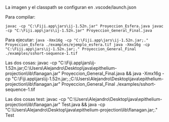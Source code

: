 La imagen y el classpath se configuran en .vscode/launch.json

Para compilar:

`
javac -cp "C:\Fiji.app\jars\ij-1.52n.jar" Proyeccion_Esfera.java
javac -cp "C:\Fiji.app\jars\ij-1.52n.jar" Proyeccion_General_Final.java
`

Para ejecutar:
`
java -Xmx16g -cp "C:\Fiji.app\jars\ij-1.52n.jar;." Proyeccion_Esfera ./examples/ejemplo_esfera.tif
java -Xmx16g -cp "C:\Fiji.app\jars\ij-1.52n.jar;." Proyeccion_General_Final ./examples/sshort-sequence-1.tif
`

Las dos cosas:
javac -cp "C:\Fiji.app\jars\ij-1.52n.jar;C:\Users\Alejandro\Desktop\java\epithelium-projection\lib\flanagan.jar" Proyeccion_General_Final.java && java -Xmx16g -cp "C:\Fiji.app\jars\ij-1.52n.jar;.;C:\Users\Alejandro\Desktop\java\epithelium-projection\lib\flanagan.jar" Proyeccion_General_Final ./examples/sshort-sequence-1.tif

Las dos cosas test:
javac -cp "C:\Users\Alejandro\Desktop\java\epithelium-projection\lib\flanagan.jar" Test.java && java -cp "C:\Users\Alejandro\Desktop\java\epithelium-projection\lib\flanagan.jar;." Test 